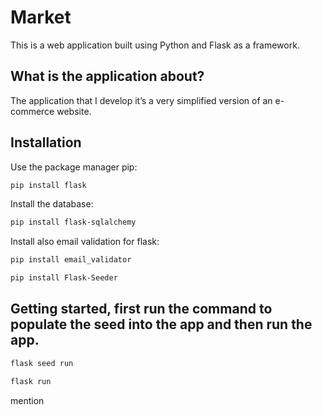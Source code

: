 # Market
This is a web application built using Python and Flask as a framework.

## What is the application about?

The application that I develop it’s a very simplified version of an e-commerce website.

## Installation

Use the package manager pip:
```bash
pip install flask
```
Install the database:
```bash
pip install flask-sqlalchemy
```
Install also email validation for flask:
```bash
pip install email_validator
```
```bash
pip install Flask-Seeder
```


## Getting started, first run the command to populate the seed into the app and then run the app.

```bash
flask seed run
```

```bash
flask run
```

mention






